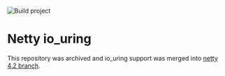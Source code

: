 ![Build project](https://github.com/netty/netty-incubator-transport-io_uring/workflows/Build%20project/badge.svg)

# Netty io_uring

This repository was archived and io_uring support was merged into [netty 4.2 branch](https://github.com/netty/netty/tree/4.2).
